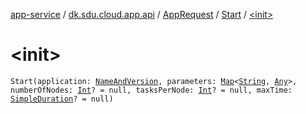 [app-service](../../../index.md) / [dk.sdu.cloud.app.api](../../index.md) / [AppRequest](../index.md) / [Start](index.md) / [&lt;init&gt;](./-init-.md)

# &lt;init&gt;

`Start(application: `[`NameAndVersion`](../../-name-and-version/index.md)`, parameters: `[`Map`](https://kotlinlang.org/api/latest/jvm/stdlib/kotlin.collections/-map/index.html)`<`[`String`](https://kotlinlang.org/api/latest/jvm/stdlib/kotlin/-string/index.html)`, `[`Any`](https://kotlinlang.org/api/latest/jvm/stdlib/kotlin/-any/index.html)`>, numberOfNodes: `[`Int`](https://kotlinlang.org/api/latest/jvm/stdlib/kotlin/-int/index.html)`? = null, tasksPerNode: `[`Int`](https://kotlinlang.org/api/latest/jvm/stdlib/kotlin/-int/index.html)`? = null, maxTime: `[`SimpleDuration`](../../-simple-duration/index.md)`? = null)`